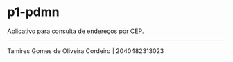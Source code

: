 # p1-pdmn

Aplicativo para consulta de endereços por CEP.

---

Tamires Gomes de Oliveira Cordeiro | 2040482313023
